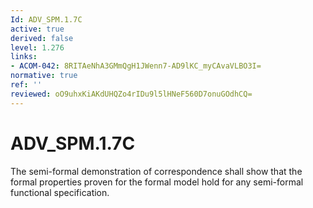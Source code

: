 ```yaml
---
Id: ADV_SPM.1.7C
active: true
derived: false
level: 1.276
links:
- ACOM-042: 8RITAeNhA3GMmQgH1JWenn7-AD9lKC_myCAvaVLBO3I=
normative: true
ref: ''
reviewed: oO9uhxKiAKdUHQZo4rIDu9l5lHNeF560D7onuGOdhCQ=
---
```


# ADV_SPM.1.7C

The semi-formal demonstration of correspondence shall show that the formal properties proven for the formal model hold for any semi-formal functional specification.